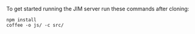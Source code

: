To get started running the JIM server run these commands after cloning:

	npm install
	coffee -o js/ -c src/